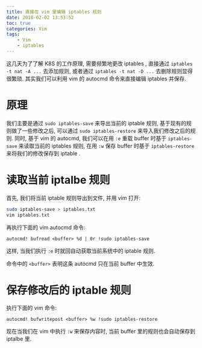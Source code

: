 ```yaml
---
title: 直接在 vim 里编辑 iptables 规则 
date: 2018-02-02 13:53:52
toc: true
categories: Vim
tags:
    - Vim
    - iptables
---
```


这几天为了了解 K8S 的工作原理, 需要频繁地更改 iptables ,
直接通过 `iptables -t nat -A ...` 去添加规则, 或者通过 `iptables -t nat -D ...`
去删除规则显得很繁琐. 其实我们可以利用 vim 的 autocmd 命令来直接编辑 iptables 并保存.

<!--more-->

# 原理

我们主要是通过 `sudo iptables-save` 来导出当前的 iptable 规则, 基于现有的规则做了一些修改之后,
可以通过 `sudo iptables-restore` 来导入我们修改之后的规则. 同时, 基于 vim 的 autocmd, 
我们可以在用 `:e` 重载 buffer 时基于 `iptables-save` 来读取当前的 iptables 规则, 在用 `:w`
保存 buffer 时基于 `iptables-restore` 来将我们的修改保存到 iptable .

# 读取当前 iptalbe 规则

首先, 我们将当前 iptable 规则导出到文件, 并用 vim 打开:

```sh
sudo iptables-save > iptables.txt
vim iptables.txt
```

再执行下面的 vim autocmd 命令:

```vim
autocmd! bufread <buffer> %d | 0r !sudo iptables-save
```

这样, 当我们执行 `:e` 时就回自动获取当前系统中的 iptable 规则.

命令中的 `<buffer>` 表明这条 autocmd 只在当前 buffer 中生效.

# 保存修改后的 iptable 规则

执行下面的 vim 命令:

```vim
autocmd! bufwritepost <buffer> %w !sudo iptables-restore
```

现在当我们在 vim 中执行 `:w` 来保存内容时, 当前 buffer 里的规则也会自动保存到 iptalbe 里.
